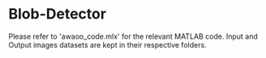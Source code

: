 # Blob-Detector

Please refer to 'awaoo_code.mlx' for the relevant MATLAB code.
Input and Output images datasets are kept in their respective folders.
